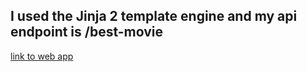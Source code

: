 ## I used the Jinja 2 template engine and my api endpoint is /best-movie
[link to web app](https://mudathir.pythonanywhere.com/best-movie/)
